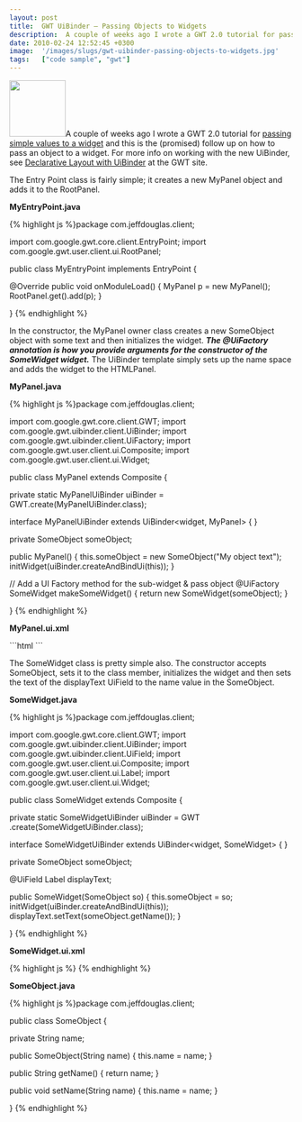 ```yaml
---
layout: post
title:  GWT UiBinder – Passing Objects to Widgets
description:  A couple of weeks ago I wrote a GWT 2.0 tutorial for passing simple values to a widget and this is the (promised) follow up on how to pass an object to a widget. For more info on working with the new UiBinder, see Declarative Layout with UiBinder  at the GWT site. The Entry Point class is fairly simple; it creates a new MyPanel object and adds it to the RootPanel. MyEntryPoint.java  package com.jeffdouglas.client;  import com.google.gwt.core.client.EntryPoint; import com.google.gwt.user.client.
date: 2010-02-24 12:52:45 +0300
image:  '/images/slugs/gwt-uibinder-passing-objects-to-widgets.jpg'
tags:   ["code sample", "gwt"]
---
```

<p style="clear: both"><a href="http://res.cloudinary.com/blog-jeffdouglas-com/image/upload/v1400399396/gwt-logo_otoxng.png"><img src="http://res.cloudinary.com/blog-jeffdouglas-com/image/upload/v1400399396/gwt-logo_otoxng.png" alt="" title="gwt-logo" width="100" height="100" class="alignleft size-full wp-image-1841" /></a>A couple of weeks ago I wrote a GWT 2.0 tutorial for <a href="/2010/02/05/gwt-uibinder-passing-parameters-to-widgets/" target="_blank">passing simple values to a widget</a> and this is the (promised) follow up on how to pass an object to a widget. For more info on working with the new UiBinder, see <a href="http://code.google.com/webtoolkit/doc/latest/DevGuideUiBinder.html" target="_blank">Declarative Layout with UiBinder</a> at the GWT site.</p><p style="clear: both">The Entry Point class is fairly simple; it creates a new MyPanel object and adds it to the RootPanel.</p><p style="clear: both"><strong>MyEntryPoint.java</strong></p><p style="clear: both">
{% highlight js %}package com.jeffdouglas.client;

import com.google.gwt.core.client.EntryPoint;
import com.google.gwt.user.client.ui.RootPanel;

public class MyEntryPoint implements EntryPoint {

 @Override
 public void onModuleLoad() {
  MyPanel p = new MyPanel();
  RootPanel.get().add(p);
 }

}
{% endhighlight %}
</p><p style="clear: both">In the constructor, the MyPanel owner class creates a new SomeObject object with some text and then initializes the widget. <strong><em>The @UiFactory annotation is how you provide arguments for the constructor of the SomeWidget widget.</em></strong> The UiBinder template simply sets up the name space and adds the widget to the HTMLPanel.</p><p style="clear: both"><strong>MyPanel.java</strong></p><p style="clear: both">
{% highlight js %}package com.jeffdouglas.client;

import com.google.gwt.core.client.GWT;
import com.google.gwt.uibinder.client.UiBinder;
import com.google.gwt.uibinder.client.UiFactory;
import com.google.gwt.user.client.ui.Composite;
import com.google.gwt.user.client.ui.Widget;

public class MyPanel extends Composite {

 private static MyPanelUiBinder uiBinder = GWT.create(MyPanelUiBinder.class);

 interface MyPanelUiBinder extends UiBinder<widget, MyPanel> {
 }

 private SomeObject someObject;

 public MyPanel() {
  this.someObject = new SomeObject("My object text");
  initWidget(uiBinder.createAndBindUi(this));
 }

 // Add a UI Factory method for the sub-widget & pass object
 @UiFactory
 SomeWidget makeSomeWidget() {
  return new SomeWidget(someObject);
 }

}
{% endhighlight %}
</p><p style="clear: both"><strong>MyPanel.ui.xml</strong></p><p style="clear: both">
```html
<!DOCTYPE ui:UiBinder SYSTEM "http://dl.google.com/gwt/DTD/xhtml.ent">
<ui:UiBinder xmlns:ui="urn:ui:com.google.gwt.uibinder"
	xmlns:g="urn:import:com.google.gwt.user.client.ui"
	xmlns:c="urn:import:com.jeffdouglas.client">
	<g:HTMLPanel>
	  <c:SomeWidget/>
	</g:HTMLPanel>
</ui:UiBinder>
```
</p><p style="clear: both">The SomeWidget class is pretty simple also. The constructor accepts SomeObject, sets it to the class member, initializes the widget and then sets the text of the displayText UiField to the name value in the SomeObject.</p><p style="clear: both"><strong>SomeWidget.java</strong></p><p style="clear: both">
{% highlight js %}package com.jeffdouglas.client;

import com.google.gwt.core.client.GWT;
import com.google.gwt.uibinder.client.UiBinder;
import com.google.gwt.uibinder.client.UiField;
import com.google.gwt.user.client.ui.Composite;
import com.google.gwt.user.client.ui.Label;
import com.google.gwt.user.client.ui.Widget;

public class SomeWidget extends Composite {

 private static SomeWidgetUiBinder uiBinder = GWT
   .create(SomeWidgetUiBinder.class);

 interface SomeWidgetUiBinder extends UiBinder<widget, SomeWidget> {
 }

 private SomeObject someObject;

 @UiField Label displayText;

 public SomeWidget(SomeObject so) {
  this.someObject = so;
  initWidget(uiBinder.createAndBindUi(this));
  displayText.setText(someObject.getName());
 }

}
{% endhighlight %}
</p><p style="clear: both"><strong>SomeWidget.ui.xml</strong></p><p style="clear: both">
{% highlight js %}<!DOCTYPE ui:UiBinder SYSTEM "http://dl.google.com/gwt/DTD/xhtml.ent">
<ui:UiBinder xmlns:ui="urn:ui:com.google.gwt.uibinder"
  xmlns:g="urn:import:com.google.gwt.user.client.ui">
  <g:HTMLPanel>
  <g:Label ui:field="displayText"/>
  </g:HTMLPanel>
</ui:UiBinder>
{% endhighlight %}
</p><p style="clear: both"><strong>SomeObject.java</strong></p><p style="clear: both">
{% highlight js %}package com.jeffdouglas.client;

public class SomeObject {

 private String name;

 public SomeObject(String name) {
  this.name = name;
 }

 public String getName() {
  return name;
 }

 public void setName(String name) {
  this.name = name;
 }

}
{% endhighlight %}
</p><br class="final-break" style="clear: both" />
